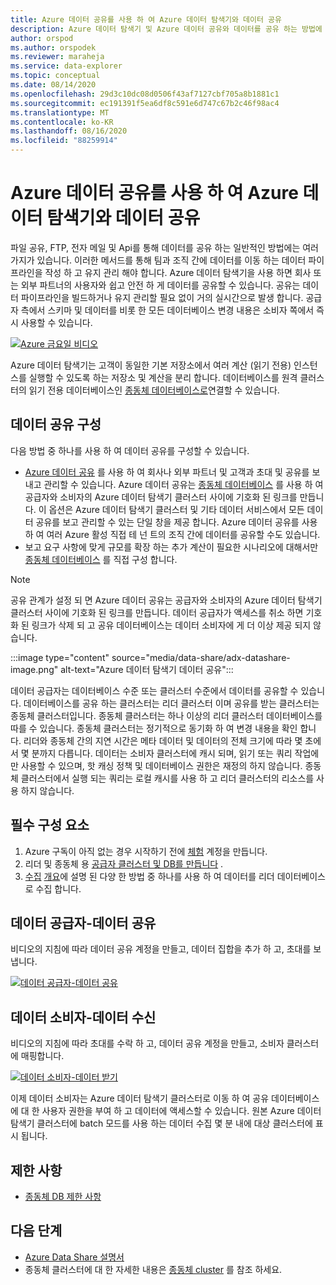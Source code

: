 ```yaml
---
title: Azure 데이터 공유를 사용 하 여 Azure 데이터 탐색기와 데이터 공유
description: Azure 데이터 탐색기 및 Azure 데이터 공유와 데이터를 공유 하는 방법에 대해 알아봅니다.
author: orspod
ms.author: orspodek
ms.reviewer: maraheja
ms.service: data-explorer
ms.topic: conceptual
ms.date: 08/14/2020
ms.openlocfilehash: 29d3c10dc08d0506f43af7127cbf705a8b1881c1
ms.sourcegitcommit: ec191391f5ea6df8c591e6d747c67b2c46f98ac4
ms.translationtype: MT
ms.contentlocale: ko-KR
ms.lasthandoff: 08/16/2020
ms.locfileid: "88259914"
---
```

# <a name="use-azure-data-share-to-share-data-with-azure-data-explorer"></a>Azure 데이터 공유를 사용 하 여 Azure 데이터 탐색기와 데이터 공유

파일 공유, FTP, 전자 메일 및 Api를 통해 데이터를 공유 하는 일반적인 방법에는 여러 가지가 있습니다. 이러한 메서드를 통해 팀과 조직 간에 데이터를 이동 하는 데이터 파이프라인을 작성 하 고 유지 관리 해야 합니다. Azure 데이터 탐색기을 사용 하면 회사 또는 외부 파트너의 사용자와 쉽고 안전 하 게 데이터를 공유할 수 있습니다. 공유는 데이터 파이프라인을 빌드하거나 유지 관리할 필요 없이 거의 실시간으로 발생 합니다. 공급자 측에서 스키마 및 데이터를 비롯 한 모든 데이터베이스 변경 내용은 소비자 쪽에서 즉시 사용할 수 있습니다.

[![Azure 금요일 비디오](https://img.youtube.com/vi/Q3MJv90PegE/0.jpg)](https://www.youtube.com/watch?v=Q3MJv90PegE?&autoplay=1)

Azure 데이터 탐색기는 고객이 동일한 기본 저장소에서 여러 계산 (읽기 전용) 인스턴스를 실행할 수 있도록 하는 저장소 및 계산을 분리 합니다. 데이터베이스를 원격 클러스터의 읽기 전용 데이터베이스인 [종동체 데이터베이스로](follower.md)연결할 수 있습니다.

## <a name="configure-data-sharing"></a>데이터 공유 구성 

다음 방법 중 하나를 사용 하 여 데이터 공유를 구성할 수 있습니다.

* [Azure 데이터 공유](/azure/data-share/) 를 사용 하 여 회사나 외부 파트너 및 고객과 초대 및 공유를 보내고 관리할 수 있습니다. Azure 데이터 공유는 [종동체 데이터베이스](follower.md) 를 사용 하 여 공급자와 소비자의 Azure 데이터 탐색기 클러스터 사이에 기호화 된 링크를 만듭니다. 이 옵션은 Azure 데이터 탐색기 클러스터 및 기타 데이터 서비스에서 모든 데이터 공유를 보고 관리할 수 있는 단일 창을 제공 합니다. Azure 데이터 공유를 사용 하 여 여러 Azure 활성 직접 테 넌 트의 조직 간에 데이터를 공유할 수도 있습니다.
* 보고 요구 사항에 맞게 규모를 확장 하는 추가 계산이 필요한 시나리오에 대해서만 [종동체 데이터베이스](follower.md) 를 직접 구성 합니다.

> [!Note] 
> 공유 관계가 설정 되 면 Azure 데이터 공유는 공급자와 소비자의 Azure 데이터 탐색기 클러스터 사이에 기호화 된 링크를 만듭니다. 데이터 공급자가 액세스를 취소 하면 기호화 된 링크가 삭제 되 고 공유 데이터베이스는 데이터 소비자에 게 더 이상 제공 되지 않습니다.

:::image type="content" source="media/data-share/adx-datashare-image.png" alt-text="Azure 데이터 탐색기 데이터 공유":::

데이터 공급자는 데이터베이스 수준 또는 클러스터 수준에서 데이터를 공유할 수 있습니다. 데이터베이스를 공유 하는 클러스터는 리더 클러스터 이며 공유를 받는 클러스터는 종동체 클러스터입니다. 종동체 클러스터는 하나 이상의 리더 클러스터 데이터베이스를 따를 수 있습니다. 종동체 클러스터는 정기적으로 동기화 하 여 변경 내용을 확인 합니다. 리더와 종동체 간의 지연 시간은 메타 데이터 및 데이터의 전체 크기에 따라 몇 초에서 몇 분까지 다릅니다. 데이터는 소비자 클러스터에 캐시 되며, 읽기 또는 쿼리 작업에만 사용할 수 있으며, 핫 캐싱 정책 및 데이터베이스 권한은 재정의 하지 않습니다. 종동체 클러스터에서 실행 되는 쿼리는 로컬 캐시를 사용 하 고 리더 클러스터의 리소스를 사용 하지 않습니다.

## <a name="prerequisites"></a>필수 구성 요소

1. Azure 구독이 아직 없는 경우 시작하기 전에 [체험](https://azure.microsoft.com/free/) 계정을 만듭니다.
1. 리더 및 종동체 용 [공급자 클러스터 및 DB를 만듭니다](create-cluster-database-portal.md) .
1. [수집](ingest-sample-data.md) [개요](ingest-data-overview.md)에 설명 된 다양 한 방법 중 하나를 사용 하 여 데이터를 리더 데이터베이스로 수집 합니다.

## <a name="data-provider---share-data"></a>데이터 공급자-데이터 공유

비디오의 지침에 따라 데이터 공유 계정을 만들고, 데이터 집합을 추가 하 고, 초대를 보냅니다.

[![데이터 공급자-데이터 공유](https://img.youtube.com/vi/QmsTnr90_5o/0.jpg)](https://youtu.be/QmsTnr90_5o?&autoplay=1)

## <a name="data-consumer---receive-data"></a>데이터 소비자-데이터 수신

비디오의 지침에 따라 초대를 수락 하 고, 데이터 공유 계정을 만들고, 소비자 클러스터에 매핑합니다.

[![데이터 소비자-데이터 받기](https://img.youtube.com/vi/vBq6iFaCpdA/0.jpg)](https://youtu.be/vBq6iFaCpdA?&autoplay=1)

이제 데이터 소비자는 Azure 데이터 탐색기 클러스터로 이동 하 여 공유 데이터베이스에 대 한 사용자 권한을 부여 하 고 데이터에 액세스할 수 있습니다. 원본 Azure 데이터 탐색기 클러스터에 batch 모드를 사용 하는 데이터 수집 몇 분 내에 대상 클러스터에 표시 됩니다.

## <a name="limitations"></a>제한 사항

* [종동체 DB 제한 사항](follower.md#limitations)

## <a name="next-steps"></a>다음 단계

* [Azure Data Share 설명서](/azure/data-share/)
* 종동체 클러스터에 대 한 자세한 내용은 [종동체 cluster](follower.md) 를 참조 하세요.
